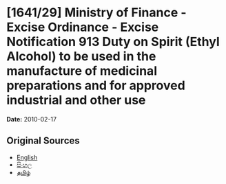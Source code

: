 # [1641/29] Ministry of Finance - Excise Ordinance - Excise Notification 913 Duty on Spirit (Ethyl Alcohol) to be used in the manufacture of medicinal preparations and for approved industrial and other use

**Date:** 2010-02-17

## Original Sources

- [English](https://documents.gov.lk/view/extra-gazettes/2010/2/1641-29_E.pdf)
- [සිංහල](https://documents.gov.lk/view/extra-gazettes/2010/2/1641-29_S.pdf)
- [தமிழ்](https://documents.gov.lk/view/extra-gazettes/2010/2/1641-29_T.pdf)
